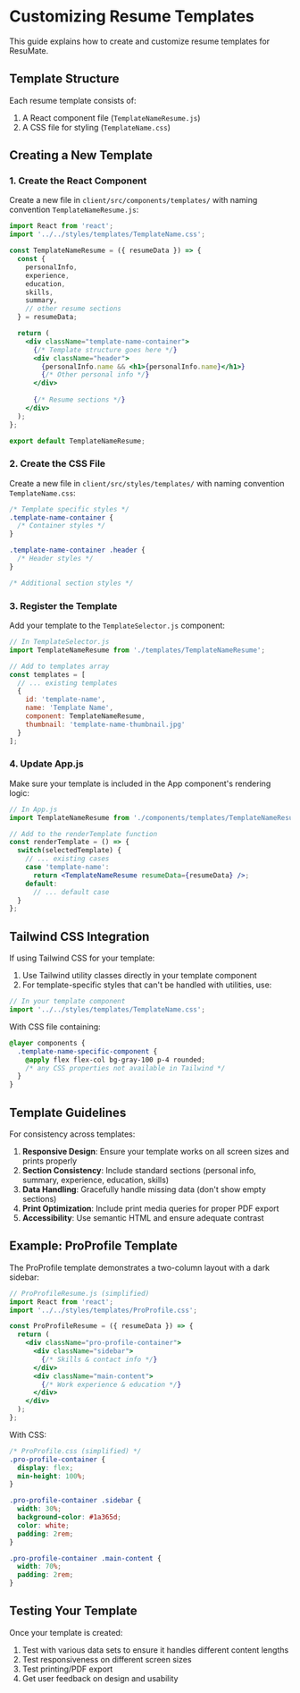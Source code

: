 # Customizing Resume Templates

This guide explains how to create and customize resume templates for ResuMate.

## Template Structure

Each resume template consists of:

1. A React component file (`TemplateNameResume.js`)
2. A CSS file for styling (`TemplateName.css`)

## Creating a New Template

### 1. Create the React Component

Create a new file in `client/src/components/templates/` with naming convention `TemplateNameResume.js`:

```jsx
import React from 'react';
import '../../styles/templates/TemplateName.css';

const TemplateNameResume = ({ resumeData }) => {
  const {
    personalInfo,
    experience,
    education,
    skills,
    summary,
    // other resume sections
  } = resumeData;

  return (
    <div className="template-name-container">
      {/* Template structure goes here */}
      <div className="header">
        {personalInfo.name && <h1>{personalInfo.name}</h1>}
        {/* Other personal info */}
      </div>
      
      {/* Resume sections */}
    </div>
  );
};

export default TemplateNameResume;
```

### 2. Create the CSS File

Create a new file in `client/src/styles/templates/` with naming convention `TemplateName.css`:

```css
/* Template specific styles */
.template-name-container {
  /* Container styles */
}

.template-name-container .header {
  /* Header styles */
}

/* Additional section styles */
```

### 3. Register the Template

Add your template to the `TemplateSelector.js` component:

```jsx
// In TemplateSelector.js
import TemplateNameResume from './templates/TemplateNameResume';

// Add to templates array
const templates = [
  // ... existing templates
  {
    id: 'template-name',
    name: 'Template Name',
    component: TemplateNameResume,
    thumbnail: 'template-name-thumbnail.jpg'
  }
];
```

### 4. Update App.js

Make sure your template is included in the App component's rendering logic:

```jsx
// In App.js
import TemplateNameResume from './components/templates/TemplateNameResume';

// Add to the renderTemplate function
const renderTemplate = () => {
  switch(selectedTemplate) {
    // ... existing cases
    case 'template-name':
      return <TemplateNameResume resumeData={resumeData} />;
    default:
      // ... default case
  }
};
```

## Tailwind CSS Integration

If using Tailwind CSS for your template:

1. Use Tailwind utility classes directly in your template component
2. For template-specific styles that can't be handled with utilities, use:

```jsx
// In your template component
import '../../styles/templates/TemplateName.css';
```

With CSS file containing:

```css
@layer components {
  .template-name-specific-component {
    @apply flex flex-col bg-gray-100 p-4 rounded;
    /* any CSS properties not available in Tailwind */
  }
}
```

## Template Guidelines

For consistency across templates:

1. **Responsive Design**: Ensure your template works on all screen sizes and prints properly
2. **Section Consistency**: Include standard sections (personal info, summary, experience, education, skills)
3. **Data Handling**: Gracefully handle missing data (don't show empty sections)
4. **Print Optimization**: Include print media queries for proper PDF export
5. **Accessibility**: Use semantic HTML and ensure adequate contrast

## Example: ProProfile Template

The ProProfile template demonstrates a two-column layout with a dark sidebar:

```jsx
// ProProfileResume.js (simplified)
import React from 'react';
import '../../styles/templates/ProProfile.css';

const ProProfileResume = ({ resumeData }) => {
  return (
    <div className="pro-profile-container">
      <div className="sidebar">
        {/* Skills & contact info */}
      </div>
      <div className="main-content">
        {/* Work experience & education */}
      </div>
    </div>
  );
};
```

With CSS:

```css
/* ProProfile.css (simplified) */
.pro-profile-container {
  display: flex;
  min-height: 100%;
}

.pro-profile-container .sidebar {
  width: 30%;
  background-color: #1a365d;
  color: white;
  padding: 2rem;
}

.pro-profile-container .main-content {
  width: 70%;
  padding: 2rem;
}
```

## Testing Your Template

Once your template is created:

1. Test with various data sets to ensure it handles different content lengths
2. Test responsiveness on different screen sizes
3. Test printing/PDF export
4. Get user feedback on design and usability
